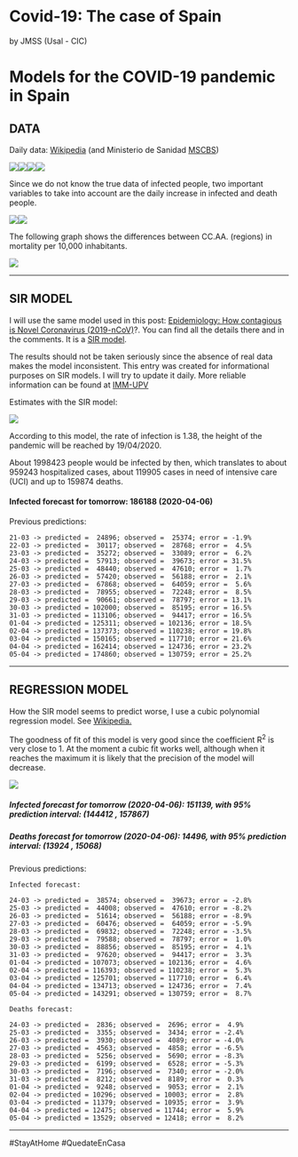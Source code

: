 Covid-19: The case of Spain
================
by JMSS (Usal - CIC)

# Models for the COVID-19 pandemic in Spain

## DATA

Daily data:
[Wikipedia](https://es.wikipedia.org/wiki/Pandemia_de_enfermedad_por_coronavirus_de_2020_en_España)
(and Ministerio de Sanidad
[MSCBS](https://www.mscbs.gob.es/profesionales/saludPublica/ccayes/alertasActual/nCov-China/situacionActual.htm))

![](README_files/figure-gfm/data%20plots-1.png)<!-- -->![](README_files/figure-gfm/data%20plots-2.png)<!-- -->![](README_files/figure-gfm/data%20plots-3.png)<!-- -->![](README_files/figure-gfm/data%20plots-4.png)<!-- -->

Since we do not know the true data of infected people, two important
variables to take into account are the daily increase in infected and
death people.

![](README_files/figure-gfm/increase%20plot-1.png)<!-- -->![](README_files/figure-gfm/increase%20plot-2.png)<!-- -->

The following graph shows the differences between CC.AA. (regions) in
mortality per 10,000 inhabitants.

![](README_files/figure-gfm/mort-1.png)<!-- -->

-----

## SIR MODEL

I will use the same model used in this post: [Epidemiology: How
contagious is Novel Coronavirus
(2019-nCoV)](http://blog.ephorie.de/epidemiology-how-contagious-is-novel-coronavirus-2019-ncov)?.
You can find all the details there and in the comments. It is a [SIR
model](https://es.wikipedia.org/wiki/Modelo_SIR).

The results should not be taken seriously since the absence of real data
makes the model inconsistent. This entry was created for informational
purposes on SIR models. I will try to update it daily. More reliable
information can be found at [IMM-UPV](https://www.imm.upv.es/covid-19/)

Estimates with the SIR model:

![](README_files/figure-gfm/SIR%20plots-1.png)<!-- -->

According to this model, the rate of infection is 1.38, the height of
the pandemic will be reached by 19/04/2020.

About 1998423 people would be infected by then, which translates to
about 959243 hospitalized cases, about 119905 cases in need of intensive
care (UCI) and up to 159874 deaths.

#### Infected forecast for tomorrow: 186188 (2020-04-06)

Previous predictions:

    21-03 -> predicted =  24896; observed =  25374; error = -1.9%
    22-03 -> predicted =  30117; observed =  28768; error =  4.5%
    23-03 -> predicted =  35272; observed =  33089; error =  6.2%
    24-03 -> predicted =  57913; observed =  39673; error = 31.5%
    25-03 -> predicted =  48440; observed =  47610; error =  1.7%
    26-03 -> predicted =  57420; observed =  56188; error =  2.1%
    27-03 -> predicted =  67868; observed =  64059; error =  5.6%
    28-03 -> predicted =  78955; observed =  72248; error =  8.5%
    29-03 -> predicted =  90661; observed =  78797; error = 13.1%
    30-03 -> predicted = 102000; observed =  85195; error = 16.5%
    31-03 -> predicted = 113106; observed =  94417; error = 16.5%
    01-04 -> predicted = 125311; observed = 102136; error = 18.5%
    02-04 -> predicted = 137373; observed = 110238; error = 19.8%
    03-04 -> predicted = 150165; observed = 117710; error = 21.6%
    04-04 -> predicted = 162414; observed = 124736; error = 23.2%
    05-04 -> predicted = 174860; observed = 130759; error = 25.2%

-----

## REGRESSION MODEL

How the SIR model seems to predict worse, I use a cubic polynomial
regression model. See
[Wikipedia.](https://en.wikipedia.org/wiki/Regression_analysis)

The goodness of fit of this model is very good since the coefficient
R<sup>2</sup> is very close to 1. At the moment a cubic fit works well,
although when it reaches the maximum it is likely that the precision of
the model will decrease.

![](README_files/figure-gfm/regresion-1.png)<!-- -->

##### Infected forecast for tomorrow (2020-04-06): 151139, with 95% prediction interval: (144412 , 157867)

##### Deaths forecast for tomorrow (2020-04-06): 14496, with 95% prediction interval: (13924 , 15068)

Previous predictions:

    Infected forecast:

    24-03 -> predicted =  38574; observed =  39673; error = -2.8%
    25-03 -> predicted =  44008; observed =  47610; error = -8.2%
    26-03 -> predicted =  51614; observed =  56188; error = -8.9%
    27-03 -> predicted =  60476; observed =  64059; error = -5.9%
    28-03 -> predicted =  69832; observed =  72248; error = -3.5%
    29-03 -> predicted =  79588; observed =  78797; error =  1.0%
    30-03 -> predicted =  88856; observed =  85195; error =  4.1%
    31-03 -> predicted =  97620; observed =  94417; error =  3.3%
    01-04 -> predicted = 107073; observed = 102136; error =  4.6%
    02-04 -> predicted = 116393; observed = 110238; error =  5.3%
    03-04 -> predicted = 125701; observed = 117710; error =  6.4%
    04-04 -> predicted = 134713; observed = 124736; error =  7.4%
    05-04 -> predicted = 143291; observed = 130759; error =  8.7%

    Deaths forecast:

    24-03 -> predicted =  2836; observed =  2696; error =  4.9%
    25-03 -> predicted =  3355; observed =  3434; error = -2.4%
    26-03 -> predicted =  3930; observed =  4089; error = -4.0%
    27-03 -> predicted =  4563; observed =  4858; error = -6.5%
    28-03 -> predicted =  5256; observed =  5690; error = -8.3%
    29-03 -> predicted =  6199; observed =  6528; error = -5.3%
    30-03 -> predicted =  7196; observed =  7340; error = -2.0%
    31-03 -> predicted =  8212; observed =  8189; error =  0.3%
    01-04 -> predicted =  9248; observed =  9053; error =  2.1%
    02-04 -> predicted = 10296; observed = 10003; error =  2.8%
    03-04 -> predicted = 11379; observed = 10935; error =  3.9%
    04-04 -> predicted = 12475; observed = 11744; error =  5.9%
    05-04 -> predicted = 13529; observed = 12418; error =  8.2%

-----

\#StayAtHome \#QuedateEnCasa

